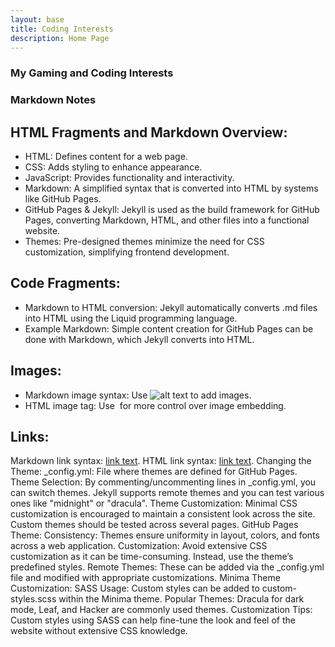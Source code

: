 ```yaml
---
layout: base
title: Coding Interests
description: Home Page
---
```


### My Gaming and Coding Interests

### Markdown Notes

## HTML Fragments and Markdown Overview:
- HTML: Defines content for a web page.
- CSS: Adds styling to enhance appearance.
- JavaScript: Provides functionality and interactivity.
- Markdown: A simplified syntax that is converted into HTML by systems like GitHub Pages.
- GitHub Pages & Jekyll: Jekyll is used as the build framework for GitHub Pages, converting Markdown, HTML, and other files into a functional website.
- Themes: Pre-designed themes minimize the need for CSS customization, simplifying frontend development.
## Code Fragments:
- Markdown to HTML conversion: Jekyll automatically converts .md files into HTML using the Liquid programming language.
- Example Markdown: Simple content creation for GitHub Pages can be done with Markdown, which Jekyll converts into HTML.

## Images:
- Markdown image syntax: Use ![alt text](image_url) to add images.
- HTML image tag: Use <img> for more control over image embedding.
## Links:
Markdown link syntax: [link text](URL).
HTML link syntax: <a href="URL">link text</a>.
Changing the Theme:
_config.yml: File where themes are defined for GitHub Pages.
Theme Selection: By commenting/uncommenting lines in _config.yml, you can switch themes. Jekyll supports remote themes and you can test various ones like "midnight" or "dracula".
Theme Customization: Minimal CSS customization is encouraged to maintain a consistent look across the site. Custom themes should be tested across several pages.
GitHub Pages Theme:
Consistency: Themes ensure uniformity in layout, colors, and fonts across a web application.
Customization: Avoid extensive CSS customization as it can be time-consuming. Instead, use the theme’s predefined styles.
Remote Themes: These can be added via the _config.yml file and modified with appropriate customizations.
Minima Theme Customization:
SASS Usage: Custom styles can be added to custom-styles.scss within the Minima theme.
Popular Themes: Dracula for dark mode, Leaf, and Hacker are commonly used themes.
Customization Tips: Custom styles using SASS can help fine-tune the look and feel of the website without extensive CSS knowledge.
